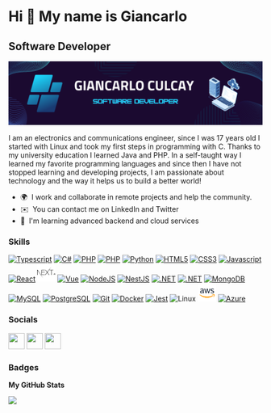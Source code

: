 Hi 👋 My name is Giancarlo
=================================

Software Developer
-------------------------------

![Image text](./banner-software.png)

I am an electronics and communications engineer, since I was 17 years old I started with Linux and took my first steps in programming with C. Thanks to my university education I learned Java and PHP. In a self-taught way I learned my favorite programming languages and since then I have not stopped learning and developing projects, I am passionate about technology and the way it helps us to build a better world!

* 🌍  I work and collaborate in remote projects and help the community.
* ✉️  You can contact me on LinkedIn and Twitter
* 🧠  I'm learning advanced backend and cloud services 

### Skills

<p align="left">
<a href="https://www.typescriptlang.org/" target="_blank" rel="noreferrer"><img src="https://raw.githubusercontent.com/danielcranney/readme-generator/main/public/icons/skills/typescript-colored.svg" width="36" height="36" alt="Typescript" /></a>
<a href="https://learn.microsoft.com/es-es/dotnet/csharp/" target="_blank" rel="noreferrer"><img src="https://www.svgrepo.com/show/353622/c-sharp.svg" width="36" height="36" alt="C#" /></a>
<a href="https://www.php.net/" target="_blank" rel="noreferrer"><img src="https://raw.githubusercontent.com/danielcranney/readme-generator/main/public/icons/skills/php-colored.svg" width="36" height="36" alt="PHP" /></a>
<a href="https://www.java.com" target="_blank" rel="noreferrer"><img src="https://www.svgrepo.com/show/303388/java-4-logo.svg" width="36" height="36" alt="PHP" /></a>
<a href="https://www.python.org/" target="_blank" rel="noreferrer"><img src="https://raw.githubusercontent.com/danielcranney/readme-generator/main/public/icons/skills/python-colored.svg" width="36" height="36" alt="Python" /></a>
<!-- <a href="https://go.dev" target="_blank" rel="noreferrer"><img src="https://raw.githubusercontent.com/danielcranney/readme-generator/main/public/icons/skills/go-colored.svg" width="36" height="36" alt="GO" /></a> -->
<a href="https://developer.mozilla.org/en-US/docs/Glossary/HTML5" target="_blank" rel="noreferrer"><img src="https://raw.githubusercontent.com/danielcranney/readme-generator/main/public/icons/skills/html5-colored.svg" width="36" height="36" alt="HTML5" /></a>
<a href="https://www.w3.org/TR/CSS/#css" target="_blank" rel="noreferrer"><img src="https://raw.githubusercontent.com/danielcranney/readme-generator/main/public/icons/skills/css3-colored.svg" width="36" height="36" alt="CSS3" /></a>
<a href="https://developer.mozilla.org/en-US/docs/Web/JavaScript" target="_blank" rel="noreferrer"><img src="https://raw.githubusercontent.com/danielcranney/readme-generator/main/public/icons/skills/javascript-colored.svg" width="36" height="36" alt="Javascript" /></a>
<a href="https://reactjs.org/" target="_blank" rel="noreferrer"><img src="https://raw.githubusercontent.com/danielcranney/readme-generator/main/public/icons/skills/react-colored.svg" width="36" height="36" alt="React" /></a>
<a href="https://nextjs.org/docs" target="_blank" rel="noreferrer"><img src="./nextjs.svg" width="36" height="36" alt="NextJs" style="background-color: white;" /></a>
<a href="https://vuejs.org/" target="_blank" rel="noreferrer"><img src="https://raw.githubusercontent.com/danielcranney/readme-generator/main/public/icons/skills/vuejs-colored.svg" width="36" height="36" alt="Vue" /></a>
<a href="https://nodejs.org/en/" target="_blank" rel="noreferrer"><img src="https://raw.githubusercontent.com/danielcranney/readme-generator/main/public/icons/skills/nodejs-colored.svg" width="36" height="36" alt="NodeJS" /></a>
<!-- <a href="https://graphql.org/" target="_blank" rel="noreferrer"><img src="https://raw.githubusercontent.com/danielcranney/readme-generator/main/public/icons/skills/graphql-colored.svg" width="36" height="36" alt="GraphQL" /></a> -->
<a href="https://docs.nestjs.com/" target="_blank" rel="noreferrer"><img src="https://raw.githubusercontent.com/danielcranney/readme-generator/main/public/icons/skills/nestjs-colored.svg" width="36" height="36" alt="NestJS" /></a>
<a href="https://learn.microsoft.com/es-es/dotnet/csharp/" target="_blank" rel="noreferrer"><img src="https://www.svgrepo.com/show/376369/dotnet.svg" width="36" height="36" alt=".NET" /></a>
<a href="https://laravel.com/" target="_blank" rel="noreferrer"><img src="https://www.svgrepo.com/show/353985/laravel.svg" width="36" height="36" alt=".NET" /></a>
<a href="https://www.mongodb.com/" target="_blank" rel="noreferrer"><img src="https://raw.githubusercontent.com/danielcranney/readme-generator/main/public/icons/skills/mongodb-colored.svg" width="36" height="36" alt="MongoDB" /></a>
<a href="https://www.mysql.com/" target="_blank" rel="noreferrer"><img src="https://www.svgrepo.com/show/303251/mysql-logo.svg" width="36" height="36" alt="MySQL"  /></a>
<a href="https://www.postgresql.org/" target="_blank" rel="noreferrer"><img src="https://raw.githubusercontent.com/danielcranney/readme-generator/main/public/icons/skills/postgresql-colored.svg" width="36" height="36" alt="PostgreSQL" /></a>
<a href="https://git-scm.com/" target="_blank" rel="noreferrer"><img src="https://www.svgrepo.com/show/303548/git-icon-logo.svg" width="36" height="36" alt="Git" /></a>
<a href="https://www.docker.com/" target="_blank" rel="noreferrer"><img src="https://www.svgrepo.com/show/349342/docker.svg" width="36" height="36" alt="Docker" /></a>
<a href="https://jestjs.io/" target="_blank" rel="noreferrer"><img src="https://www.svgrepo.com/show/353930/jest.svg" width="36" height="36" alt="Jest" /></a>
<a target="_blank" rel="noreferrer"><img src="https://www.svgrepo.com/show/354004/linux-tux.svg" width="36" height="36" alt="Linux" /></a>
<a href="https://azure.microsoft.com/en-us" target="_blank" rel="noreferrer"><img src="./aws.svg" width="36" height="36" alt="AWS" /></a>
<a href="https://azure.microsoft.com/en-us" target="_blank" rel="noreferrer"><img src="https://www.svgrepo.com/show/331302/azure-v2.svg" width="36" height="36" alt="Azure" /></a>


</p>


### Socials

<p align="left"> <a href="https://www.github.com/giancode1" target="_blank" rel="noreferrer"><img src="https://raw.githubusercontent.com/danielcranney/readme-generator/main/public/icons/socials/github.svg" width="32" height="32" /></a> <a href="https://www.linkedin.com/in/giancarlo-culcay" target="_blank" rel="noreferrer"><img src="https://raw.githubusercontent.com/danielcranney/readme-generator/main/public/icons/socials/linkedin.svg" width="32" height="32" /></a> <a href="https://www.twitter.com/giancode1" target="_blank" rel="noreferrer"><img src="https://raw.githubusercontent.com/danielcranney/readme-generator/main/public/icons/socials/twitter.svg" width="32" height="32" /></a></p>

### Badges

<b>My GitHub Stats</b>

<a href="http://www.github.com/giancode1"><img src="https://github-readme-streak-stats.herokuapp.com/?user=giancode1&stroke=ffffff&background=1c1917&ring=0891b2&fire=0891b2&currStreakNum=ffffff&currStreakLabel=0891b2&sideNums=ffffff&sideLabels=ffffff&dates=ffffff&hide_border=true" /></a>